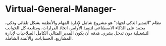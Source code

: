# Virtual-General-Manager-
نظام "المدير الذكي لجهاد" هو مشروع شامل لإدارة المهام والأنظمة بشكل تلقائي وذكي، يعتمد على الذكاء الاصطناعي لتنفيذ الأوامر، اتخاذ القرارات، ومتابعة كل الجوانب التشغيلية دون تدخل بشري. هدفه أن يكون المدير المثالي الكامل الصلاحيات لإدارة المشاريع، الحسابات، والأتمتة الشاملة.
